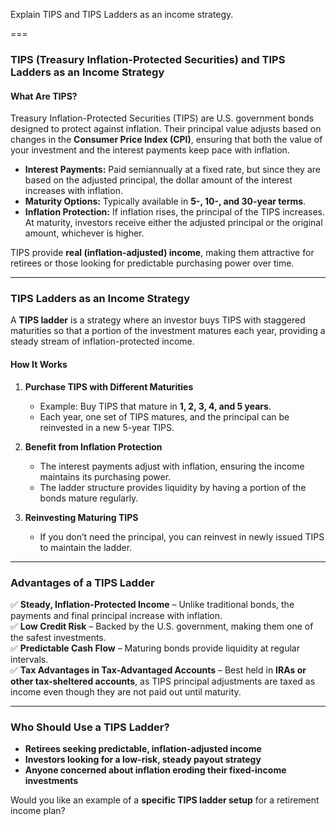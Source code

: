 Explain TIPS and TIPS Ladders as an income strategy.

===

### **TIPS (Treasury Inflation-Protected Securities) and TIPS Ladders as an Income Strategy**

#### **What Are TIPS?**
Treasury Inflation-Protected Securities (TIPS) are U.S. government bonds designed to protect against inflation. Their principal value adjusts based on changes in the **Consumer Price Index (CPI)**, ensuring that both the value of your investment and the interest payments keep pace with inflation. 

- **Interest Payments:** Paid semiannually at a fixed rate, but since they are based on the adjusted principal, the dollar amount of the interest increases with inflation.
- **Maturity Options:** Typically available in **5-, 10-, and 30-year terms**.
- **Inflation Protection:** If inflation rises, the principal of the TIPS increases. At maturity, investors receive either the adjusted principal or the original amount, whichever is higher.

TIPS provide **real (inflation-adjusted) income**, making them attractive for retirees or those looking for predictable purchasing power over time.

---

### **TIPS Ladders as an Income Strategy**
A **TIPS ladder** is a strategy where an investor buys TIPS with staggered maturities so that a portion of the investment matures each year, providing a steady stream of inflation-protected income.

#### **How It Works**
1. **Purchase TIPS with Different Maturities**  
   - Example: Buy TIPS that mature in **1, 2, 3, 4, and 5 years**.  
   - Each year, one set of TIPS matures, and the principal can be reinvested in a new 5-year TIPS.

2. **Benefit from Inflation Protection**  
   - The interest payments adjust with inflation, ensuring the income maintains its purchasing power.
   - The ladder structure provides liquidity by having a portion of the bonds mature regularly.

3. **Reinvesting Maturing TIPS**  
   - If you don’t need the principal, you can reinvest in newly issued TIPS to maintain the ladder.

---

### **Advantages of a TIPS Ladder**
✅ **Steady, Inflation-Protected Income** – Unlike traditional bonds, the payments and final principal increase with inflation.  
✅ **Low Credit Risk** – Backed by the U.S. government, making them one of the safest investments.  
✅ **Predictable Cash Flow** – Maturing bonds provide liquidity at regular intervals.  
✅ **Tax Advantages in Tax-Advantaged Accounts** – Best held in **IRAs or other tax-sheltered accounts**, as TIPS principal adjustments are taxed as income even though they are not paid out until maturity.  

---

### **Who Should Use a TIPS Ladder?**
- **Retirees seeking predictable, inflation-adjusted income**  
- **Investors looking for a low-risk, steady payout strategy**  
- **Anyone concerned about inflation eroding their fixed-income investments**  

Would you like an example of a **specific TIPS ladder setup** for a retirement income plan?
